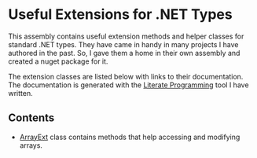 ﻿# Useful Extensions for .NET Types

This assembly contains useful extension methods and helper classes for standard .NET types. They have 
came in handy in many projects I have authored in the past. So, I gave them a home in their own assembly 
and created a nuget package for it.

The extension classes are listed below with links to their documentation. The documentation is generated
with the [Literate Programming](https://johtela.github.io/LiterateProgramming) tool I have written.

## Contents

* [ArrayExt](src/ArrayExt.html) class contains methods that help accessing and modifying arrays.